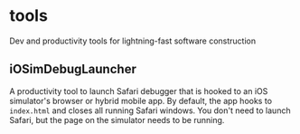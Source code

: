 # tools
Dev and productivity tools for lightning-fast software construction

## iOSimDebugLauncher
A productivity tool to launch Safari debugger that is hooked to an iOS simulator's browser or hybrid mobile app. By default, the app hooks to `index.html` and closes all running Safari windows. You don't need to launch Safari, but the page on the simulator needs to be running.
